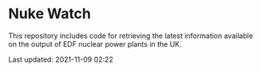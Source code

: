 # Nuke Watch

This repository includes code for retrieving the latest information available on the output of EDF nuclear power plants in the UK.

Last updated: 2021-11-09 02:22